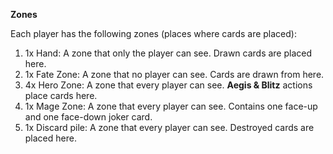 **Zones**  

Each player has the following zones (places where cards are placed):  
1. 1x Hand: A zone that only the player can see. Drawn cards are placed here.  
2. 1x Fate Zone: A zone that no player can see. Cards are drawn from here.  
3. 4x Hero Zone: A zone that every player can see. **Aegis & Blitz** actions place cards here.  
4. 1x Mage Zone: A zone that every player can see. Contains one face-up and one face-down joker card.  
5. 1x Discard pile: A zone that every player can see. Destroyed cards are placed here.  